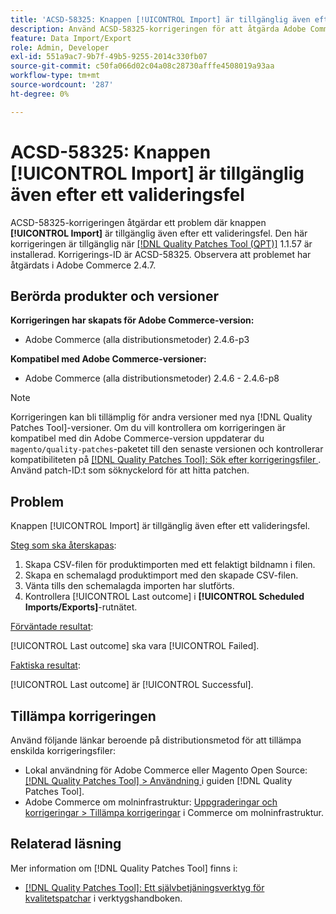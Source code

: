 ```yaml
---
title: 'ACSD-58325: Knappen [!UICONTROL Import] är tillgänglig även efter ett valideringsfel'
description: Använd ACSD-58325-korrigeringen för att åtgärda Adobe Commerce-problemet där knappen [!UICONTROL Import] är tillgänglig även efter ett valideringsfel.
feature: Data Import/Export
role: Admin, Developer
exl-id: 551a9ac7-9b7f-49b5-9255-2014c330fb07
source-git-commit: c50fa066d02c04a08c28730afffe4508019a93aa
workflow-type: tm+mt
source-wordcount: '287'
ht-degree: 0%

---
```


# ACSD-58325: Knappen [!UICONTROL Import] är tillgänglig även efter ett valideringsfel

ACSD-58325-korrigeringen åtgärdar ett problem där knappen **[!UICONTROL Import]** är tillgänglig även efter ett valideringsfel. Den här korrigeringen är tillgänglig när [[!DNL Quality Patches Tool (QPT)]](/help/tools/quality-patches-tool/quality-patches-tool-to-self-serve-quality-patches.md) 1.1.57 är installerad. Korrigerings-ID är ACSD-58325. Observera att problemet har åtgärdats i Adobe Commerce 2.4.7.

## Berörda produkter och versioner

**Korrigeringen har skapats för Adobe Commerce-version:**
* Adobe Commerce (alla distributionsmetoder) 2.4.6-p3

**Kompatibel med Adobe Commerce-versioner:**
* Adobe Commerce (alla distributionsmetoder) 2.4.6 - 2.4.6-p8

>[!NOTE]
>
>Korrigeringen kan bli tillämplig för andra versioner med nya [!DNL Quality Patches Tool]-versioner. Om du vill kontrollera om korrigeringen är kompatibel med din Adobe Commerce-version uppdaterar du `magento/quality-patches`-paketet till den senaste versionen och kontrollerar kompatibiliteten på [[!DNL Quality Patches Tool]: Sök efter korrigeringsfiler ](https://experienceleague.adobe.com/tools/commerce-quality-patches/index.html?lang=sv-SE). Använd patch-ID:t som söknyckelord för att hitta patchen.

## Problem

Knappen [!UICONTROL Import] är tillgänglig även efter ett valideringsfel.

<u>Steg som ska återskapas</u>:

1. Skapa CSV-filen för produktimporten med ett felaktigt bildnamn i filen.
1. Skapa en schemalagd produktimport med den skapade CSV-filen.
1. Vänta tills den schemalagda importen har slutförts.
1. Kontrollera [!UICONTROL Last outcome] i **[!UICONTROL Scheduled Imports/Exports]**-rutnätet.

<u>Förväntade resultat</u>:

[!UICONTROL Last outcome] ska vara [!UICONTROL Failed].

<u>Faktiska resultat</u>:

[!UICONTROL Last outcome] är [!UICONTROL Successful].

## Tillämpa korrigeringen

Använd följande länkar beroende på distributionsmetod för att tillämpa enskilda korrigeringsfiler:

* Lokal användning för Adobe Commerce eller Magento Open Source: [[!DNL Quality Patches Tool] > Användning ](/help/tools/quality-patches-tool/usage.md) i guiden [!DNL Quality Patches Tool].
* Adobe Commerce om molninfrastruktur: [Uppgraderingar och korrigeringar > Tillämpa korrigeringar](https://experienceleague.adobe.com/docs/commerce-cloud-service/user-guide/develop/upgrade/apply-patches.html?lang=sv-SE) i Commerce om molninfrastruktur.


## Relaterad läsning

Mer information om [!DNL Quality Patches Tool] finns i:

* [[!DNL Quality Patches Tool]: Ett självbetjäningsverktyg för kvalitetspatchar](/help/tools/quality-patches-tool/quality-patches-tool-to-self-serve-quality-patches.md) i verktygshandboken.
